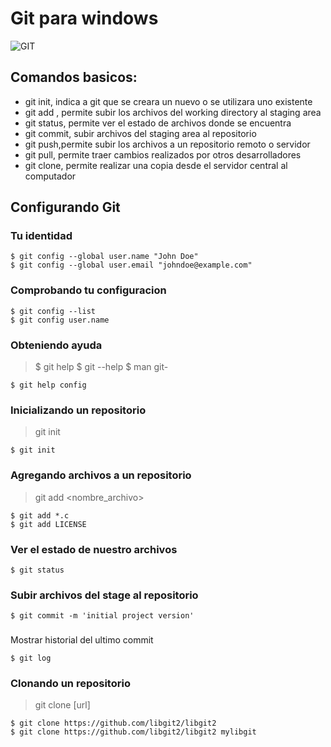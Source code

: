 #  Git para **windows**

![GIT](https://git-scm.com/images/logo@2x.png)

## Comandos basicos:

* git init, indica a git que se creara un nuevo o se utilizara uno existente
* git add <file>, permite subir los archivos del working directory al staging area
* git status, permite ver el estado de archivos donde se encuentra
* git commit, subir archivos del staging area al repositorio
* git push,permite subir los archivos a un repositorio remoto o servidor
* git pull, permite traer cambios realizados por otros desarrolladores
* git clone, permite realizar una copia desde el servidor central al computador

## Configurando Git

### Tu identidad

```
$ git config --global user.name "John Doe"
$ git config --global user.email "johndoe@example.com"
```

### Comprobando tu configuracion

```
$ git config --list
$ git config user.name
```

### Obteniendo ayuda


> $ git help <verb>
> $ git <verb> --help
> $ man git-<verb>

```  
$ git help config
```

### Inicializando un repositorio
> git init

```
$ git init
```

### Agregando archivos a un repositorio

> git add <nombre_archivo>
```
$ git add *.c
$ git add LICENSE
```

### Ver el estado de nuestro archivos

```
$ git status
```

### Subir archivos del stage al repositorio

```
$ git commit -m 'initial project version'
```

### 
Mostrar historial del ultimo commit
```
$ git log
```

### Clonando un repositorio

> git clone [url]

```
$ git clone https://github.com/libgit2/libgit2
$ git clone https://github.com/libgit2/libgit2 mylibgit
```